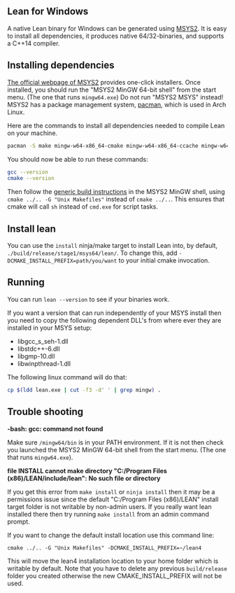 [msys2]: http://msys2.github.io
[pacman]: https://wiki.archlinux.org/index.php/pacman

Lean for Windows
----------------

A native Lean binary for Windows can be generated using [MSYS2][msys2].
It is easy to install all dependencies, it produces native
64/32-binaries, and supports a C++14 compiler.


## Installing dependencies

[The official webpage of MSYS2][msys2] provides one-click installers.
Once installed, you should run the "MSYS2 MinGW 64-bit shell" from the start menu.
(The one that runs `mingw64.exe`)
Do not run "MSYS2 MSYS" instead!
MSYS2 has a package management system, [pacman][pacman], which is used in Arch Linux.

Here are the commands to install all dependencies needed to compile Lean on your machine.

```bash
pacman -S make mingw-w64-x86_64-cmake mingw-w64-x86_64-ccache mingw-w64-x86_64-gcc git
```

You should now be able to run these commands:

```bash
gcc --version
cmake --version
```

Then follow the [generic build instructions](index.md) in the MSYS2 MinGW shell, using
`cmake ../.. -G "Unix Makefiles"` instead of `cmake ../..`. This ensures that cmake will call `sh` instead
of `cmd.exe` for script tasks.

## Install lean

You can use the `install` ninja/make target to install Lean into, by default,
`./build/release/stage1/msys64/lean/`. To change this, add `-DCMAKE_INSTALL_PREFIX=path/you/want`
to your initial cmake invocation.

## Running

You can run `lean --version` to see if your binaries work.

If you want a version that can run independently of your MSYS install
then you need to copy the following dependent DLL's from where ever
they are installed in your MSYS setup:

- libgcc_s_seh-1.dll
- libstdc++-6.dll
- libgmp-10.dll
- libwinpthread-1.dll

The following linux command will do that:

```bash
cp $(ldd lean.exe | cut -f3 -d' ' | grep mingw) .
```

## Trouble shooting

**-bash: gcc: command not found**

Make sure `/mingw64/bin` is in your PATH environment.  If it is not then
check you launched the MSYS2 MinGW 64-bit shell from the start menu.
(The one that runs `mingw64.exe`).

**file INSTALL cannot make directory "C:/Program Files (x86)/LEAN/include/lean": No such file or directory**

If you get this error from `make install` or `ninja install` then it
may be a permissions issue since the default "C:/Program Files
(x86)/LEAN" install target folder is not writable by non-admin users.
If you really want lean installed there then try running `make
install` from an admin command prompt.  

If you want to change the default install location use this command line:
```
cmake ../.. -G "Unix Makefiles" -DCMAKE_INSTALL_PREFIX=~/lean4
```
This will move the lean4 installation location to your home folder which is
writable by default.  Note that you have to delete any previous `build/release` folder you created otherwise the new CMAKE_INSTALL_PREFIX will not
be used.